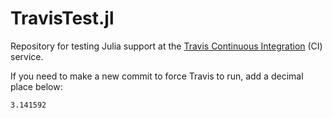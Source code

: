 # TravisTest.jl #

Repository for testing Julia support at
the [Travis Continuous Integration][travis] (CI) service.

If you need to make a new commit to force Travis to run, add a decimal place
below:

    3.141592

[travis]: https://travis-ci.org/
